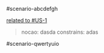 #scenario-abcdefgh

[related to #US-1](user-stories-lexico-visualizator.md#us-1)  

> nocao: dasda
> constrains: adas

#scenario-qwertyuio
